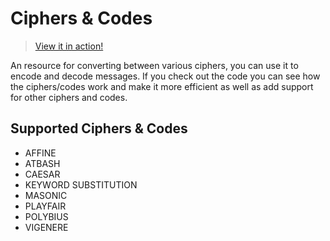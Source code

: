 Ciphers & Codes
=======

> [View it in action!][1]

An resource for converting between various ciphers, you can use it to encode and decode messages. If you check out the code you can see how the ciphers/codes work and make it more efficient as well as add support for other ciphers and codes.

## Supported Ciphers & Codes ##
 - AFFINE
 - ATBASH
 - CAESAR
 - KEYWORD SUBSTITUTION
 - MASONIC
 - PLAYFAIR
 - POLYBIUS
 - VIGENERE


  [1]: http://cipher.thalida.com/
